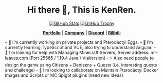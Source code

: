 <!--
**KenRen98/KenRen98** is a ✨ _special_ ✨ repository because its `README.md` (this file) appears on your GitHub profile.

[![Anurag's GitHub stats](https://github-readme-stats.vercel.app/api?username=KenRen98)](https://github.com/anuraghazra/github-readme-stats)

Here are some ideas to get you started:
- 🔭 I’m currently working on ...
- 🌱 I’m currently learning ...
- 👯 I’m looking to collaborate on ...
- 🤔 I’m looking for help with ...
- 💬 Ask me about ...
- 📫 How to reach me: ...
- 😄 Pronouns: ...
- ⚡ Fun fact: ...
-->









<div>
<h1 align="center">Hi there 👋, This is KenRen.</h1>
</div>  
<p align="center">
  <a href="https://github.com/KenRen98"><img src="https://github-readme-stats.vercel.app/api?username=KenRen98&hide_border=true&show_icons=true" alt="GitHub Stats"></a>
  <a href="https://github.com/KenRen98"><img src="https://github-profile-trophy.vercel.app/?username=KenRen98&row=2&column=4" alt="GitHub Trophy"></a>
</p>
<p align="center">
  <strong><a href="https://kenren.top">Portfolio</a></strong> |
  <strong><a href="https://mr-leaves.com">Company</a></strong> |
  <strong><a href="https://discord.gg/5GbdjRVY55">Discord</a></strong> |
  <strong><a href="https://space.bilibili.com/33069720">Bilibili</a></strong>
</p>
- 🔭 I’m currently working on private projects and Pterodactyl Eggs.  
- 🌱 I’m currently learning TypeScript and VUE, also trying to understand Angular.  
- 🤔 I’m looking for help with Managing Minecraft Servers, Server address: mr-leaves.com (Port 25565 / 1.19.4 Java / ViaVersion)  
- ⚡ Also need people to design the game using Citizens + Denizens + Quests (i.e. interesting quests and challenge)  
- 👯 I’m looking to collaborate on Maintain Pterodactyl Docker Images and Scripts or MC Spigot plugins (need new ideas)



